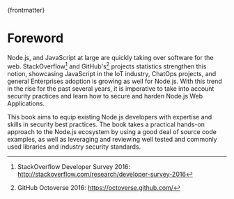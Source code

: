 {frontmatter}

# Foreword

Node.js, and JavaScript at large are quickly taking over software for the web. StackOverflow[^survey1] and GitHub's[^survey2] projects statistics strengthen this notion, showcasing JavaScript in the IoT industry, ChatOps projects, and general Enterprises adoption is growing as well for Node.js. With this trend in the rise for the past several years, it is imperative to take into account security practices and learn how to secure and harden Node.js Web Applications.

This book aims to equip existing Node.js developers with expertise and skills in security best practices. The book takes a practical hands-on approach to the Node.js ecosystem by using a good deal of source code examples, as well as leveraging and reviewing well tested and commonly used libraries and industry security standards.


[^survey1]: StackOverflow Developer Survey 2016: http://stackoverflow.com/research/developer-survey-2016
[^survey2]: GitHub Octoverse 2016: https://octoverse.github.com/
